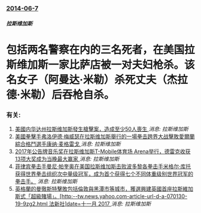 ### [2014-06-7](/news/2014/06/7/index.md)

##### 拉斯维加斯
#  包括两名警察在内的三名死者，在美国拉斯维加斯一家比萨店被一对夫妇枪杀。该名女子（阿曼达·米勒）杀死丈夫（杰拉德·米勒）后吞枪自杀。




### 有关:

1. [美國内华达州拉斯维加斯發生槍擊案，造成至少50人喪生 ](/news/2017/10/1/美國内华达州拉斯维加斯發生槍擊案-造成至少50人喪生.md) _消息: 拉斯维加斯_
2. [美國拳擊手弗洛伊德·梅威瑟在拉斯维加斯舉行的一場拳击跨界大战擊敗愛爾蘭綜合格鬥選手康纳·麦格雷戈 ](/news/2017/08/24/美國拳擊手弗洛伊德-梅威瑟在拉斯维加斯舉行的一場拳击跨界大战擊敗愛爾蘭綜合格鬥選手康纳-麦格雷戈.md) _消息: 拉斯维加斯_
3. [2017年公告牌音乐奖在拉斯维加斯T-Mobile体育场 Arena举行，德雷克收获13项大奖成为当晚最大赢家 ](/news/2017/05/21/2017年公告牌音乐奖在拉斯维加斯T-Mobile体育场-Arena举行-德雷克收获13项大奖成为当晚最大赢家.md) _消息: 拉斯维加斯_
4. [菲律宾拳击手曼尼·帕奎奥在美国拉斯维加斯击败波多黎各拳击手米格尔·库托获得世界拳击组织次中量级冠军，成为首个获得七个不同体重级别世界冠军的拳击手。](/news/2009/11/15/菲律宾拳击手曼尼-帕奎奥在美国拉斯维加斯击败波多黎各拳击手米格尔-库托获得世界拳击组织次中量级冠军-成为首个获得七个不同.md) _消息: 拉斯维加斯_
5. [英格蘭的曼徹斯特擊敗包括倫敦與黑潭市等城市，獲選興建英國首座拉斯維加斯式「超級賭場」。[http:--tw.news.yahoo.com-article-url-d-a-070130-19-9zg2.html 法新社]date=十一月 2017 ](/news/2007/01/30/英格蘭的曼徹斯特擊敗包括倫敦與黑潭市等城市-獲選興建英國首座拉斯維加斯式-超級賭場-http-twnewsy.md) _消息: 拉斯维加斯_
